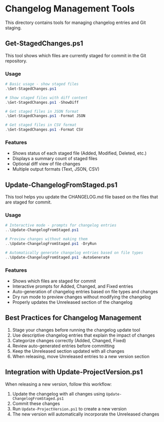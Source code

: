 # Changelog Management Tools

This directory contains tools for managing changelog entries and Git staging.

## Get-StagedChanges.ps1

This tool shows which files are currently staged for commit in the Git repository.

### Usage

```powershell
# Basic usage - show staged files
.\Get-StagedChanges.ps1

# Show staged files with diff content
.\Get-StagedChanges.ps1 -ShowDiff

# Get staged files in JSON format
.\Get-StagedChanges.ps1 -Format JSON

# Get staged files in CSV format
.\Get-StagedChanges.ps1 -Format CSV
```

### Features

- Shows status of each staged file (Added, Modified, Deleted, etc.)
- Displays a summary count of staged files
- Optional diff view of file changes
- Multiple output formats (Text, JSON, CSV)

## Update-ChangelogFromStaged.ps1

This tool helps you update the CHANGELOG.md file based on the files that are staged for commit.

### Usage

```powershell
# Interactive mode - prompts for changelog entries
..\Update-ChangelogFromStaged.ps1

# Preview changes without making them
..\Update-ChangelogFromStaged.ps1 -DryRun

# Automatically generate changelog entries based on file types
..\Update-ChangelogFromStaged.ps1 -AutoGenerate
```

### Features

- Shows which files are staged for commit
- Interactive prompts for Added, Changed, and Fixed entries
- Auto-generation of changelog entries based on file types and changes
- Dry run mode to preview changes without modifying the changelog
- Properly updates the Unreleased section of the changelog

## Best Practices for Changelog Management

1. Stage your changes before running the changelog update tool
2. Use descriptive changelog entries that explain the impact of changes
3. Categorize changes correctly (Added, Changed, Fixed)
4. Review auto-generated entries before committing
5. Keep the Unreleased section updated with all changes
6. When releasing, move Unreleased entries to a new version section

## Integration with Update-ProjectVersion.ps1

When releasing a new version, follow this workflow:

1. Update the changelog with all changes using `Update-ChangelogFromStaged.ps1`
2. Commit these changes
3. Run `Update-ProjectVersion.ps1` to create a new version
4. The new version will automatically incorporate the Unreleased changes 